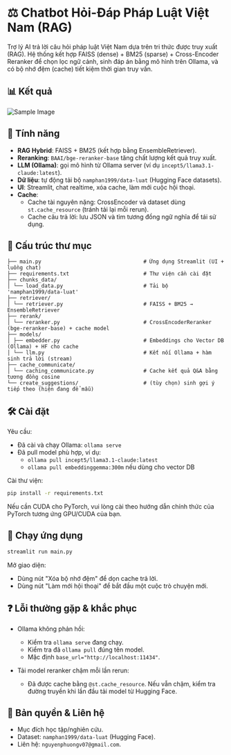 # ⚖️ Chatbot Hỏi-Đáp Pháp Luật Việt Nam (RAG)
Trợ lý AI trả lời câu hỏi pháp luật Việt Nam dựa trên tri thức được truy xuất (RAG). Hệ thống kết hợp FAISS (dense) + BM25 (sparse) + Cross-Encoder Reranker để chọn lọc ngữ cảnh, sinh đáp án bằng mô hình trên Ollama, và có bộ nhớ đệm (cache) tiết kiệm thời gian truy vấn.

## 📊 Kết quả
![Sample Image](demo/demo.jpg)


## 🎯 Tính năng
- **RAG Hybrid**: FAISS + BM25 (kết hợp bằng EnsembleRetriever).
- **Reranking**: `BAAI/bge-reranker-base` tăng chất lượng kết quả truy xuất.
- **LLM (Ollama)**: gọi mô hình từ Ollama server (ví dụ `incept5/llama3.1-claude:latest`).
- **Dữ liệu**: tự động tải bộ `namphan1999/data-luat` (Hugging Face datasets).
- **UI**: Streamlit, chat realtime, xóa cache, làm mới cuộc hội thoại.
- **Cache**:
  - Cache tài nguyên nặng: CrossEncoder và dataset dùng `st.cache_resource` (tránh tải lại mỗi rerun).
  - Cache câu trả lời: lưu JSON và tìm tương đồng ngữ nghĩa để tái sử dụng.

## 🧱 Cấu trúc thư mục

```
├── main.py                                 # Ứng dụng Streamlit (UI + luồng chat)
├── requirements.txt                        # Thư viện cần cài đặt
├── chunks_data/
│ └── load_data.py                          # Tải bộ 'namphan1999/data-luat'
├── retriever/
│ └── retriever.py                          # FAISS + BM25 → EnsembleRetriever
├── rerank/
│ └── reranker.py                           # CrossEncoderReranker (bge-reranker-base) + cache model
├── models/
│ ├── embedder.py                           # Embeddings cho Vector DB (Ollama) + HF cho cache
│ └── llm.py                                # Kết nối Ollama + hàm sinh trả lời (stream)
├── cache_communicate/
│ └── caching_communicate.py                # Cache kết quả Q&A bằng tương đồng cosine
└── create_suggestions/                     # (tùy chọn) sinh gợi ý tiếp theo (hiện đang để mẫu)
```

## 🛠️ Cài đặt

Yêu cầu:
- Đã cài và chạy Ollama: `ollama serve`
- Đã pull model phù hợp, ví dụ:
  - `ollama pull incept5/llama3.1-claude:latest`
  - `ollama pull embeddinggemma:300m` nếu dùng cho vector DB

Cài thư viện:
```bash
pip install -r requirements.txt
```

Nếu cần CUDA cho PyTorch, vui lòng cài theo hướng dẫn chính thức của PyTorch tương ứng GPU/CUDA của bạn.

## 🚀 Chạy ứng dụng

```bash
streamlit run main.py
```

Mở giao diện:
- Dùng nút "Xóa bộ nhớ đệm" để dọn cache trả lời.
- Dùng nút "Làm mới hội thoại" để bắt đầu một cuộc trò chuyện mới.

## ❓ Lỗi thường gặp & khắc phục

- Ollama không phản hồi:
  - Kiểm tra `ollama serve` đang chạy.
  - Kiểm tra đã `ollama pull` đúng tên model.
  - Mặc định `base_url="http://localhost:11434"`.

- Tải model reranker chậm mỗi lần rerun:
  - Đã được cache bằng `@st.cache_resource`. Nếu vẫn chậm, kiểm tra đường truyền khi lần đầu tải model từ Hugging Face.

## 📄 Bản quyền & Liên hệ
- Mục đích học tập/nghiên cứu.
- Dataset: `namphan1999/data-luat` (Hugging Face).
- Liên hệ: `nguyenphuongv07@gmail.com`.
